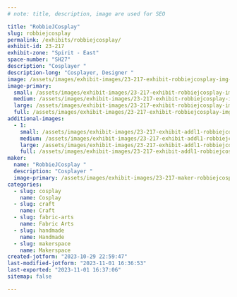 ```yaml
---
# note: title, description, image are used for SEO

title: "RobbieJCosplay"
slug: robbiejcosplay
permalink: /exhibits/robbiejcosplay/
exhibit-id: 23-217
exhibit-zone: "Spirit - East"
space-number: "SH27"
description: "Cosplayer "
description-long: "Cosplayer, Designer "
image: /assets/images/exhibit-images/23-217-exhibit-robbiejcosplay-img-2572-large.jpeg
image-primary: 
  small: /assets/images/exhibit-images/23-217-exhibit-robbiejcosplay-img-2572-small.jpeg
  medium: /assets/images/exhibit-images/23-217-exhibit-robbiejcosplay-img-2572-medium.jpeg
  large: /assets/images/exhibit-images/23-217-exhibit-robbiejcosplay-img-2572-large.jpeg
  full: /assets/images/exhibit-images/23-217-exhibit-robbiejcosplay-img-2572-full.jpeg
additional-images: 
  - 1:
    small: /assets/images/exhibit-images/23-217-exhibit-addl1-robbiejcosplay-img-0592-small.jpeg
    medium: /assets/images/exhibit-images/23-217-exhibit-addl1-robbiejcosplay-img-0592-medium.jpeg
    large: /assets/images/exhibit-images/23-217-exhibit-addl1-robbiejcosplay-img-0592-large.jpeg
    full: /assets/images/exhibit-images/23-217-exhibit-addl1-robbiejcosplay-img-0592-full.jpeg
maker: 
  name: "RobbieJCosplay "
  description: "Cosplayer "
  image-primary: /assets/images/exhibit-images/23-217-maker-robbiejcosplay-img-3216-medium.jpeg
categories: 
  - slug: cosplay
    name: Cosplay
  - slug: craft
    name: Craft
  - slug: fabric-arts
    name: Fabric Arts
  - slug: handmade
    name: Handmade
  - slug: makerspace
    name: Makerspace
created-jotform: "2023-10-29 22:59:47"
last-modified-jotform: "2023-11-01 16:36:53"
last-exported: "2023-11-01 16:37:06"
sitemap: false

---
```

